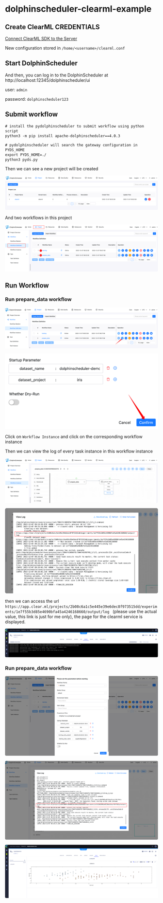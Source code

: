 # dolphinscheduler-clearml-example


## Create ClearML CREDENTIALS

[Connect ClearML SDK to the Server](https://clear.ml/docs/latest/docs/getting_started/ds/ds_first_steps#connect-clearml-sdk-to-the-server)

New configuration stored in `/home/<username>/clearml.conf`


## Start DolphinScheduler 

<!-- ### Build Docker image -->
<!---->
<!-- ```shell -->
<!-- docker build -f Dockerfile -t dolphinscheduler-standalone-server:3.1.1-clearml . -->
<!-- ``` -->
<!---->
<!-- ### Start DolphinScheduler  -->
<!---->
<!-- ```shell -->
<!-- # please set the actual value "/home/<username>/clearml.conf" in the following command -->
<!-- docker run --name dolphinscheduler-standalone-server -v /home/<username>/clearml.conf:/root/clearml.conf -p 12345:12345 -p 25333:25333 -d dolphinscheduler-standalone-server:3.1.1-clearml -->
<!-- ``` -->

And then, you can log in to the DolphinScheduler at http://localhost:12345/dolphinscheduler/ui

user: `admin`

password: `dolphinscheduler123`


## Submit workflow

```shell
# install the pydolphinscheduler to submit workflow using python script
python3 -m pip install apache-dolphinscheduler==4.0.3
```

```shell
# pydolphinscheduler will search the gateway configuration in PYDS_HOME
export PYDS_HOME=./
python3 pyds.py
```



Then we can see a new project will be created

![image-20221207173757891](images/image-20221207173757891.png)



And two workflows in this project

![image-20221207173942945](images/image-20221207173942945.png)



## Run Workflow



### Run prepare_data workflow

![image-20221207174028175](images/image-20221207174028175.png)

![image-20221207174049626](images/image-20221207174049626.png)

Click on `Workflow Instance` and click on the corresponding workflow instance

Then we can view the log  of every task instance in this workflow instance

![image-20221207174336995](images/image-20221207174336995.png)



![image-20221207174435440](images/image-20221207174435440.png)



then we can access the url `https://app.clear.ml/projects/2b08c6a1c5e445e39e6dec8f973515dd/experiments/1e7f55b3d85e4690bfa45a4246168660/output/log ` (please use the actual value, this link is just for me only), the page for the clearml service is displayed.

![image-20221207174833698](images/image-20221207174833698.png)



### Run prepare_data workflow

![image-20221207175003989](images/image-20221207175003989.png)

![image-20221207175051867](images/image-20221207175051867.png)

![image-20221207175125604](images/image-20221207175125604.png)
